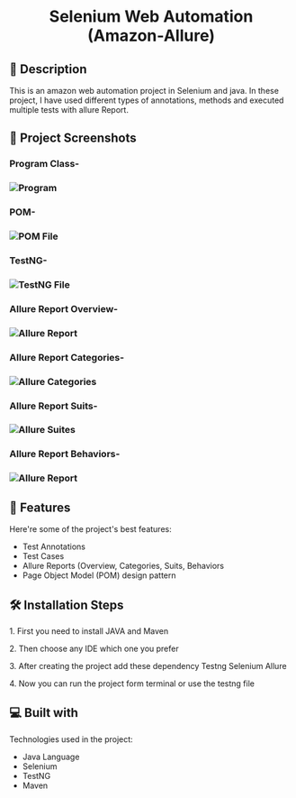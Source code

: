 <h1 id="title" align="center">Selenium Web Automation (Amazon-Allure)</h1>

 <!--<p align="center"><img src="https://socialify.git.ci/shantokumarsaha123/Web-Automation-Selenium-java-amazon/image?forks=1&amp;issues=1&amp;language=1&amp;name=1&amp;owner=1&amp;pulls=1&amp;stargazers=1&amp;theme=Light" alt="project-image"></p> -->


<h2>📝 Description</h2> 
This is an amazon web automation project in Selenium and java. In these project, I have used different types of annotations, methods and executed multiple tests with allure Report. </p>

<h2>📸 Project Screenshots</h2>



<h3> Program Class- <h3>

![Program](https://github.com/shantokumarsaha123/Selenium-Java-WebAutomation-Testing-Amazon/assets/122052172/8fa49c86-d3c4-434e-9ce9-8f99a1194433)



<h3> POM- <h3>

![POM File](https://github.com/shantokumarsaha123/Selenium-Java-WebAutomation-Testing-Amazon/assets/122052172/4287d5f8-e473-485d-bd38-f9dd63b72bd3)

<h3> TestNG- <h3>

 ![TestNG File](https://github.com/shantokumarsaha123/Selenium-Java-WebAutomation-Testing-Amazon/assets/122052172/7af8e30d-5ed9-4d9e-9f6e-a9b96dfad246)


<h3> Allure Report Overview- <h3>

![Allure Report](https://github.com/shantokumarsaha123/Selenium-Java-WebAutomation-Testing-Amazon/assets/122052172/6e4b4704-5554-49d0-855f-5174c89b645d)


<h3> Allure Report Categories- <h3>

![Allure Categories](https://github.com/shantokumarsaha123/Selenium-Java-WebAutomation-Testing-Amazon/assets/122052172/fba0849d-4072-439d-b939-38c5c942f554)


<h3> Allure Report Suits- <h3>

![Allure Suites](https://github.com/shantokumarsaha123/Selenium-Java-WebAutomation-Testing-Amazon/assets/122052172/0f50dd71-2568-4e71-a826-a026acff8a5b)


<h3> Allure Report Behaviors- <h3>

![Allure Report](https://github.com/shantokumarsaha123/Selenium-Java-WebAutomation-Testing-Amazon/assets/122052172/6e4b4704-5554-49d0-855f-5174c89b645d)



<h2>🚀 Features</h2>

Here're some of the project's best features:

*    Test Annotations
*    Test Cases
*    Allure Reports (Overview, Categories, Suits, Behaviors
*    Page Object Model (POM) design pattern

<h2>🛠️ Installation Steps</h2>

<p>1. First you need to install JAVA and Maven</p>

<p>2. Then choose any IDE which one you prefer</p>

<p>3. After creating the project add these dependency Testng Selenium Allure</p>

<p>4. Now you can run the project form terminal or use the testng file</p>

  
  
<h2>💻 Built with</h2>

Technologies used in the project:

*   Java Language
*   Selenium
*   TestNG
*   Maven
